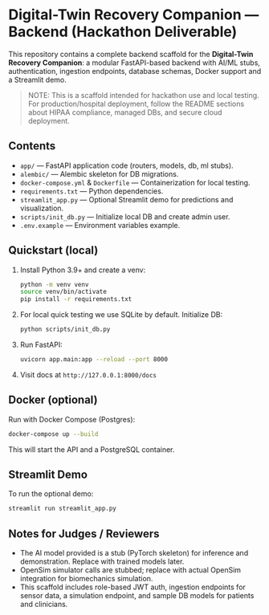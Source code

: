 # Digital-Twin Recovery Companion — Backend (Hackathon Deliverable)

This repository contains a complete backend scaffold for the **Digital-Twin Recovery Companion**:
a modular FastAPI-based backend with AI/ML stubs, authentication, ingestion endpoints, database schemas,
Docker support and a Streamlit demo.

> NOTE: This is a scaffold intended for hackathon use and local testing. For production/hospital deployment,
> follow the README sections about HIPAA compliance, managed DBs, and secure cloud deployment.

## Contents
- `app/` — FastAPI application code (routers, models, db, ml stubs).
- `alembic/` — Alembic skeleton for DB migrations.
- `docker-compose.yml` & `Dockerfile` — Containerization for local testing.
- `requirements.txt` — Python dependencies.
- `streamlit_app.py` — Optional Streamlit demo for predictions and visualization.
- `scripts/init_db.py` — Initialize local DB and create admin user.
- `.env.example` — Environment variables example.

## Quickstart (local)
1. Install Python 3.9+ and create a venv:
   ```bash
   python -m venv venv
   source venv/bin/activate
   pip install -r requirements.txt
   ```
2. For local quick testing we use SQLite by default. Initialize DB:
   ```bash
   python scripts/init_db.py
   ```
3. Run FastAPI:
   ```bash
   uvicorn app.main:app --reload --port 8000
   ```
4. Visit docs at `http://127.0.0.1:8000/docs`

## Docker (optional)
Run with Docker Compose (Postgres):
```bash
docker-compose up --build
```
This will start the API and a PostgreSQL container.

## Streamlit Demo
To run the optional demo:
```bash
streamlit run streamlit_app.py
```

## Notes for Judges / Reviewers
- The AI model provided is a stub (PyTorch skeleton) for inference and demonstration. Replace with trained models later.
- OpenSim simulator calls are stubbed; replace with actual OpenSim integration for biomechanics simulation.
- This scaffold includes role-based JWT auth, ingestion endpoints for sensor data, a simulation endpoint, and sample DB models for patients and clinicians.
